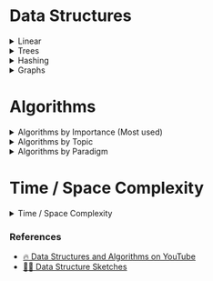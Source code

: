 # Data Structures

<details>
    <summary>Linear</summary> 

Arrays [![](./assets/leetcode-icon.png "Open in LeetCode")](https://leetcode.com/problemset/algorithms/?search=array)
|![](https://geps.dev/progress/80)|![](https://geps.dev/progress/80)|![](https://geps.dev/progress/0)|![](https://geps.dev/progress/0)|![](https://geps.dev/progress/0)|![](https://geps.dev/progress/0)|![](https://geps.dev/progress/0)|![](https://geps.dev/progress/0)|![](https://geps.dev/progress/0)|![](https://geps.dev/progress/0)|![](https://geps.dev/progress/0)|![](https://geps.dev/progress/0)|![](https://geps.dev/progress/0)|![](https://geps.dev/progress/0)|![](https://geps.dev/progress/0)|![](https://geps.dev/progress/0)|![](https://geps.dev/progress/0)|![](https://geps.dev/progress/0)|![](https://geps.dev/progress/0)|
|-|-|-|-|-|-|-|-|-|-|-|-|-|-|-|-|-|-|-|
| 📌 [Array](src/data-structures/array) | 📌 [Dynamic Array](src/data-structures/array) | Bit array | Bit field | Bitboard | Bitmap | Circular buffer | Control table | Image | Dope vector | Gap buffer | Hashed array tree | Lookup table | Matrix | Parallel array | Sorted array | Sparse matrix | Iliffe vector | Variable-length array |

Lists [![](./assets/leetcode-icon.png "Open in LeetCode")](https://leetcode.com/problemset/algorithms/?search=lists)
|![](https://geps.dev/progress/80)|![](https://geps.dev/progress/80)|![](https://geps.dev/progress/0)|![](https://geps.dev/progress/0)|![](https://geps.dev/progress/0)|![](https://geps.dev/progress/0)|![](https://geps.dev/progress/0)|![](https://geps.dev/progress/0)|![](https://geps.dev/progress/0)|![](https://geps.dev/progress/0)|![](https://geps.dev/progress/0)|![](https://geps.dev/progress/0)|![](https://geps.dev/progress/0)|![](https://geps.dev/progress/0)|
|-|-|-|-|-|-|-|-|-|-|-|-|-|-|
| 📌 [Linked List <sup>(Singly linked list)</sup>](src/data-structures/linked-list) | 📌 [Doubly Linked List](src/data-structures/doubly-linked-list) | 📌 Array list | Association list | Self-organizing list | Skip list | Unrolled linked list | VList | Conc-tree list | Xor linked list | Zipper | Doubly connected edge list <sup>also known as half-edge</sup> | Difference list | Free list |

Stack & Queue [![](./assets/leetcode-icon.png "Open in LeetCode")](https://leetcode.com/problemset/algorithms/?search=priority-queue)
|![](https://geps.dev/progress/90)|![](https://geps.dev/progress/90)|![](https://geps.dev/progress/0)|
|-|-|-|
| 📌 [Queue](src/data-structures/queue) | 📌 [Stack](src/data-structures/stack) | 📌 [Priority Queue](src/data-structures/priority-queue) |
</details>

<details>
    <summary>Trees</summary> 

Binary Trees [![](./assets/leetcode-icon.png "Open in LeetCode")](https://leetcode.com/problemset/algorithms/?search=binary-tree) 
|![](https://geps.dev/progress/0)|![](https://geps.dev/progress/0)|![](https://geps.dev/progress/0)|![](https://geps.dev/progress/0)|![](https://geps.dev/progress/0)|![](https://geps.dev/progress/0)|![](https://geps.dev/progress/0)|![](https://geps.dev/progress/0)|![](https://geps.dev/progress/0)|![](https://geps.dev/progress/0)|![](https://geps.dev/progress/0)|![](https://geps.dev/progress/0)|![](https://geps.dev/progress/0)|![](https://geps.dev/progress/0)|![](https://geps.dev/progress/0)|![](https://geps.dev/progress/0)|![](https://geps.dev/progress/0)|![](https://geps.dev/progress/0)|![](https://geps.dev/progress/0)|![](https://geps.dev/progress/0)|![](https://geps.dev/progress/0)|![](https://geps.dev/progress/0)|![](https://geps.dev/progress/0)|![](https://geps.dev/progress/0)|
|-|-|-|-|-|-|-|-|-|-|-|-|-|-|-|-|-|-|-|-|-|-|-|-|
| 📌 [Binary Search Tree](src/data-structures/tree/binary-search-tree) | 📌 [Red-Black Tree](src/data-structures/tree/red-black-tree) | 📌 [AVL Tree](src/data-structures/tree/avl-tree) | 📌 [Splay Tree](src/data-structures/tree/splay-tree) | AA tree | 📌 Binary tree | Cartesian tree | Conc-tree list | Left-child right-sibling binary tree | Order statistic tree | Pagoda | Randomized binary search tree | Rope | Scapegoat tree | Self-balancing binary search tree | Splay tree | T-tree | Tango tree | Threaded binary tree | Top tree | Treap | WAVL tree | Weight-balanced tree | Zip tree |

B-Trees [![](./assets/leetcode-icon.png "Open in LeetCode")](https://leetcode.com/problemset/algorithms/?search=b-tree) 
|![](https://geps.dev/progress/0)|![](https://geps.dev/progress/0)|![](https://geps.dev/progress/0)|![](https://geps.dev/progress/0)|![](https://geps.dev/progress/0)|![](https://geps.dev/progress/0)|![](https://geps.dev/progress/0)|![](https://geps.dev/progress/0)|![](https://geps.dev/progress/0)|
|-|-|-|-|-|-|-|-|-|
| 📌 B-tree | B+ tree | B*-tree | Dancing tree | 2–3 tree | 2–3–4 tree | Queap | Fusion tree | Bx-tree |

Heaps [![](./assets/leetcode-icon.png "Open in LeetCode")](https://leetcode.com/problemset/algorithms/?search=heap) 
|![](https://geps.dev/progress/80)|![](https://geps.dev/progress/80)|![](https://geps.dev/progress/0)|![](https://geps.dev/progress/0)|![](https://geps.dev/progress/0)|![](https://geps.dev/progress/0)|![](https://geps.dev/progress/0)|![](https://geps.dev/progress/0)|![](https://geps.dev/progress/0)|![](https://geps.dev/progress/0)|![](https://geps.dev/progress/0)|![](https://geps.dev/progress/0)|![](https://geps.dev/progress/0)|![](https://geps.dev/progress/0)|![](https://geps.dev/progress/0)|![](https://geps.dev/progress/0)|![](https://geps.dev/progress/0)|![](https://geps.dev/progress/0)|![](https://geps.dev/progress/0)|![](https://geps.dev/progress/0)|
|-|-|-|-|-|-|-|-|-|-|-|-|-|-|-|-|-|-|-|-|
| 📌 [Min Heap](src/data-structures/heap) | 📌 [Max Heap](src/data-structures/heap) | 📌 Heap | Binary heap | B-heap | Weak heap | Binomial heap | Fibonacci heap | AF-heap | Leonardo heap | 2–3 heap | Soft heap | Pairing heap | Leftist heap | Treap | Beap | Skew heap | Ternary heap | D-ary heap | Brodal queue |

Bit-slice trees 
[![](./assets/leetcode-icon.png "Open in LeetCode")](https://leetcode.com/problemset/algorithms/?search=bit-slice-tree) 
|![](https://geps.dev/progress/0)|![](https://geps.dev/progress/0)|![](https://geps.dev/progress/0)|![](https://geps.dev/progress/0)|![](https://geps.dev/progress/0)|![](https://geps.dev/progress/0)|![](https://geps.dev/progress/0)|![](https://geps.dev/progress/0)|![](https://geps.dev/progress/0)|![](https://geps.dev/progress/0)|![](https://geps.dev/progress/0)|![](https://geps.dev/progress/0)|![](https://geps.dev/progress/0)|
|-|-|-|-|-|-|-|-|-|-|-|-|-|
| 📌 [Trie](src/data-structures/trie) | 📌 Radix tree | Suffix tree | Suffix array | Compressed suffix array | FM-index | Generalised suffix tree | Judy array | X-fast trie | Y-fast trie | Merkle tree |

Multi-way trees [![](./assets/leetcode-icon.png "Open in LeetCode")](https://leetcode.com/problemset/algorithms/?search=multi-way-tree) 
|![](https://geps.dev/progress/0)|![](https://geps.dev/progress/0)|![](https://geps.dev/progress/0)|![](https://geps.dev/progress/0)|![](https://geps.dev/progress/0)|![](https://geps.dev/progress/0)|![](https://geps.dev/progress/0)|![](https://geps.dev/progress/0)|![](https://geps.dev/progress/0)|![](https://geps.dev/progress/0)|![](https://geps.dev/progress/0)|![](https://geps.dev/progress/0)|![](https://geps.dev/progress/0)|![](https://geps.dev/progress/0)|![](https://geps.dev/progress/0)|![](https://geps.dev/progress/0)|![](https://geps.dev/progress/0)|
|-|-|-|-|-|-|-|-|-|-|-|-|-|-|-|-|-|
| 📌 [Disjoint Set](src/data-structures/disjoint-set) | 📌 [Fenwick Tree](src/data-structures/tree/fenwick-tree) (Binary Indexed Tree) | Ternary search tree | Ternary tree | K-ary tree | And–or tree | (a,b)-tree | Link/cut tree | SPQR-tree | Spaghetti stack | Disjoint-set data structure (Union-find data structure) | Fusion tree | Enfilade | Exponential tree | Fenwick tree | Van Emde Boas tree | Rose tree |

Space-partitioning trees [![](./assets/leetcode-icon.png "Open in LeetCode")](https://leetcode.com/problemset/algorithms/?search=space-partitioning-tree) 
|![](https://geps.dev/progress/0)|![](https://geps.dev/progress/0)|![](https://geps.dev/progress/0)|![](https://geps.dev/progress/0)|![](https://geps.dev/progress/0)|![](https://geps.dev/progress/0)|![](https://geps.dev/progress/0)|![](https://geps.dev/progress/0)|![](https://geps.dev/progress/0)|![](https://geps.dev/progress/0)|![](https://geps.dev/progress/0)|![](https://geps.dev/progress/0)|![](https://geps.dev/progress/0)|![](https://geps.dev/progress/0)|![](https://geps.dev/progress/0)|![](https://geps.dev/progress/0)|![](https://geps.dev/progress/0)|![](https://geps.dev/progress/0)|![](https://geps.dev/progress/0)|![](https://geps.dev/progress/0)|![](https://geps.dev/progress/0)|![](https://geps.dev/progress/0)|![](https://geps.dev/progress/0)|![](https://geps.dev/progress/0)|![](https://geps.dev/progress/0)|![](https://geps.dev/progress/0)|![](https://geps.dev/progress/0)|![](https://geps.dev/progress/0)|
|-|-|-|-|-|-|-|-|-|-|-|-|-|-|-|-|-|-|-|-|-|-|-|-|-|-|-|-|
| 📌 [Segment Tree](src/data-structures/tree/segment-tree) - with min/max/sum range queries examples | Interval tree | Range tree | Bin | K-d tree | Implicit k-d tree | Min/max k-d tree | Relaxed k-d tree | Adaptive k-d tree | Quadtree | Octree | Linear octree | Z-order | UB-tree | R-tree | R+ tree | R* tree | Hilbert R-tree | X-tree | Metric tree | Cover tree | M-tree | VP-tree | BK-tree | Bounding interval hierarchy | Bounding volume hierarchy | BSP tree | Rapidly exploring random tree |

Application-specific trees [![](./assets/leetcode-icon.png "Open in LeetCode")](https://leetcode.com/problemset/algorithms/?search=space-partitioning-tree) 
|![](https://geps.dev/progress/0)|![](https://geps.dev/progress/0)|![](https://geps.dev/progress/0)|![](https://geps.dev/progress/0)|![](https://geps.dev/progress/0)|![](https://geps.dev/progress/0)|![](https://geps.dev/progress/0)|![](https://geps.dev/progress/0)|![](https://geps.dev/progress/0)|
|-|-|-|-|-|-|-|-|-|
| Abstract syntax tree | Parse tree | Decision tree | Alternating decision tree | Minimax tree | Expectiminimax tree | Finger tree | Expression tree | Log-structured merge-tree |
</details>

<details>
    <summary>Hashing</summary> 

Hash-based structures [![](./assets/leetcode-icon.png "Open in LeetCode")](https://leetcode.com/problemset/algorithms/?search=multi-way-tree) 
|![](https://geps.dev/progress/0)|![](https://geps.dev/progress/0)|![](https://geps.dev/progress/0)|![](https://geps.dev/progress/0)|![](https://geps.dev/progress/0)|![](https://geps.dev/progress/0)|![](https://geps.dev/progress/0)|![](https://geps.dev/progress/0)|![](https://geps.dev/progress/0)|![](https://geps.dev/progress/0)|![](https://geps.dev/progress/0)|![](https://geps.dev/progress/0)|![](https://geps.dev/progress/0)|![](https://geps.dev/progress/0)|![](https://geps.dev/progress/0)|![](https://geps.dev/progress/0)|![](https://geps.dev/progress/0)|
|-|-|-|-|-|-|-|-|-|-|-|-|-|-|-|-|-|
| 📌 [Hash Table](src/data-structures/hash-table) | 📌 [Bloom Filter](src/data-structures/bloom-filter) | Binary fuse filter | Cuckoo filter | Xor filter | Count–min sketch | Distributed hash table | 📌 Double hashing | Dynamic perfect hash table | Hash array mapped trie | Hash list | 📌 Hash tree | Hash trie | Koorde | Prefix hash tree | Rolling hash | MinHash | Quotient filter | Ctrie |
</details>
 
<details>
    <summary>Graphs</summary> 


Graphs [![](./assets/leetcode-icon.png "Open in LeetCode")](https://leetcode.com/problemset/algorithms/?search=graph) 
|![](https://geps.dev/progress/0)|![](https://geps.dev/progress/0)|![](https://geps.dev/progress/0)|![](https://geps.dev/progress/0)|![](https://geps.dev/progress/0)|![](https://geps.dev/progress/0)|![](https://geps.dev/progress/0)|![](https://geps.dev/progress/0)|![](https://geps.dev/progress/0)|![](https://geps.dev/progress/0)|![](https://geps.dev/progress/0)|![](https://geps.dev/progress/0)|![](https://geps.dev/progress/0)|![](https://geps.dev/progress/0)|
|-|-|-|-|-|-|-|-|-|-|-|-|-|-|
| 📌 [Graph](src/data-structures/graph) (both directed and undirected) | Adjacency list | Adjacency matrix | Graph-structured stack | Scene graph | Decision tree | Binary decision diagram | Zero-suppressed decision diagram | And-inverter graph | Directed graph | Directed acyclic graph | Propositional directed acyclic graph | Multigraph | Hypergraph |

</details>

# Algorithms

<details>
  <summary>Algorithms by Importance (Most used)</summary>

  * `B` [Binary Search Algorithm](src/algorithms)
  * `B` [Breadth First Search (BFS) Algorithm](src/algorithms)
  * `B` [Depth First Search (DFS) Algorithm](src/algorithms)
  * `B` [Merge Sort Algorithm](src/algorithms)
  * `B` [Quicksort Algorithm](src/algorithms)
  * `B` [Kruskal’s Algorithm](src/algorithms)
  * `B` [Floyd Warshall Algorithm](src/algorithms)
  * `B` [Dijkstra’s Algorithm](src/algorithms)
  * `B` [Bellman Ford Algorithm](src/algorithms)
  * `B` [Kadane’s Algorithm](src/algorithms)
  * `B` [Lee Algorithm](src/algorithms)
  * `B` [Flood Fill Algorithm](src/algorithms)
  * `B` [Floyd’s Cycle Detection Algorithm](src/algorithms)
  * `B` [Union Find Algorithm](src/algorithms)
  * `B` [Topological Sort Algorithm](src/algorithms)
  * `B` [KMP Algorithm](src/algorithms)
  * `B` [Insertion Sort Algorithm](src/algorithms)
  * `B` [Selection Sort Algorithm](src/algorithms)
  * `B` [Counting Sort Algorithm](src/algorithms)
  * `B` [Heap Sort Algorithm](src/algorithms)
  * `B` [Kahn’s Topological Sort Algorithm](src/algorithms)
  * `B` [Huffman Coding Compression Algorithm](src/algorithms)
  * `B` [Quickselect Algorithm](src/algorithms)
  * `B` [Boyer–Moore Majority Vote Algorithm](src/algorithms)
  * `B` [Euclid’s Algorithm](src/algorithms)
  * `B` [Bubble Sort](src/algorithms/sorting/bubble-sort)
  * `B` [Selection Sort](src/algorithms/sorting/selection-sort)
  * `B` [Insertion Sort](src/algorithms/sorting/insertion-sort)
  * `B` [Heap Sort](src/algorithms/sorting/heap-sort)
  * `B` [Merge Sort](src/algorithms/sorting/merge-sort)
  * `B` [Quicksort](src/algorithms/sorting/quick-sort) - in-place and non-in-place implementations
  * `B` [Shellsort](src/algorithms/sorting/shell-sort)
  * `B` [Counting Sort](src/algorithms/sorting/counting-sort)
  * `B` [Radix Sort](src/algorithms/sorting/radix-sort)
  * `B` [Two Pointers](src/algorithms/sorting/two-pointers)

</details>

<details>
  <summary>Algorithms by Topic</summary>
<details>
  <summary>Math</summary>

  * `B` [Bit Manipulation](src/algorithms/math/bits) - set/get/update/clear bits, multiplication/division by two, make negative etc.
  * `B` [Binary Floating Point](src/algorithms/math/binary-floating-point) - binary representation of the floating-point numbers.
  * `B` [Factorial](src/algorithms/math/factorial)
  * `B` [Fibonacci Number](src/algorithms/math/fibonacci) - classic and closed-form versions
  * `B` [Prime Factors](src/algorithms/math/prime-factors) - finding prime factors and counting them using Hardy-Ramanujan's theorem
  * `B` [Primality Test](src/algorithms/math/primality-test) (trial division method)
  * `B` [Euclidean Algorithm](src/algorithms/math/euclidean-algorithm) - calculate the Greatest Common Divisor (GCD)
  * `B` [Least Common Multiple](src/algorithms/math/least-common-multiple) (LCM)
  * `B` [Sieve of Eratosthenes](src/algorithms/math/sieve-of-eratosthenes) - finding all prime numbers up to any given limit
  * `B` [Is Power of Two](src/algorithms/math/is-power-of-two) - check if the number is power of two (naive and bitwise algorithms)
  * `B` [Pascal's Triangle](src/algorithms/math/pascal-triangle)
  * `B` [Complex Number](src/algorithms/math/complex-number) - complex numbers and basic operations with them
  * `B` [Radian & Degree](src/algorithms/math/radian) - radians to degree and backwards conversion
  * `B` [Fast Powering](src/algorithms/math/fast-powering)
  * `B` [Horner's method](src/algorithms/math/horner-method) - polynomial evaluation
  * `B` [Matrices](src/algorithms/math/matrix) - matrices and basic matrix operations (multiplication, transposition, etc.)
  * `B` [Euclidean Distance](src/algorithms/math/euclidean-distance) - distance between two points/vectors/matrices
  * `A` [Integer Partition](src/algorithms/math/integer-partition)
  * `A` [Square Root](src/algorithms/math/square-root) - Newton's method
  * `A` [Liu Hui π Algorithm](src/algorithms/math/liu-hui) - approximate π calculations based on N-gons
  * `A` [Discrete Fourier Transform](src/algorithms/math/fourier-transform) - decompose a function of time (a signal) into the frequencies that make it up
</details>

<details>
  <summary>Sets</summary>

  * `B` [Cartesian Product](src/algorithms/sets/cartesian-product) - product of multiple sets
  * `B` [Fisher–Yates Shuffle](src/algorithms/sets/fisher-yates) - random permutation of a finite sequence
  * `A` [Power Set](src/algorithms/sets/power-set) - all subsets of a set (bitwise, backtracking, and cascading solutions)
  * `A` [Permutations](src/algorithms/sets/permutations) (with and without repetitions)
  * `A` [Combinations](src/algorithms/sets/combinations) (with and without repetitions)
  * `A` [Longest Common Subsequence](src/algorithms/sets/longest-common-subsequence) (LCS)
  * `A` [Longest Increasing Subsequence](src/algorithms/sets/longest-increasing-subsequence)
  * `A` [Shortest Common Supersequence](src/algorithms/sets/shortest-common-supersequence) (SCS)
  * `A` [Knapsack Problem](src/algorithms/sets/knapsack-problem) - "0/1" and "Unbound" ones
  * `A` [Maximum Subarray](src/algorithms/sets/maximum-subarray) - "Brute Force" and "Dynamic Programming" (Kadane's) versions
  * `A` [Combination Sum](src/algorithms/sets/combination-sum) - find all combinations that form specific sum
</details>

<details>
  <summary>Strings</summary>

  * `B` [Hamming Distance](src/algorithms/string/hamming-distance) - number of positions at which the symbols are different
  * `B` [Palindrome](src/algorithms/string/palindrome) - check if the string is the same in reverse
  * `A` [Levenshtein Distance](src/algorithms/string/levenshtein-distance) - minimum edit distance between two sequences
  * `A` [Knuth–Morris–Pratt Algorithm](src/algorithms/string/knuth-morris-pratt) (KMP Algorithm) - substring search (pattern matching)
  * `A` [Z Algorithm](src/algorithms/string/z-algorithm) - substring search (pattern matching)
  * `A` [Rabin Karp Algorithm](src/algorithms/string/rabin-karp) - substring search
  * `A` [Longest Common Substring](src/algorithms/string/longest-common-substring)
  * `A` [Regular Expression Matching](src/algorithms/string/regular-expression-matching)
</details>

<details>
  <summary>Searches</summary>

  * `B` [Linear Search](src/algorithms/search/linear-search)
  * `B` [Jump Search](src/algorithms/search/jump-search) (or Block Search) - search in sorted array
  * `B` [Binary Search](src/algorithms/search/binary-search) - search in sorted array
  * `B` [Interpolation Search](src/algorithms/search/interpolation-search) - search in uniformly distributed sorted array
</details>

<details>
  <summary>Sorting</summary>

  * `B` [Bubble Sort](src/algorithms/sorting/bubble-sort)
  * `B` [Selection Sort](src/algorithms/sorting/selection-sort)
  * `B` [Insertion Sort](src/algorithms/sorting/insertion-sort)
  * `B` [Heap Sort](src/algorithms/sorting/heap-sort)
  * `B` [Merge Sort](src/algorithms/sorting/merge-sort)
  * `B` [Quicksort](src/algorithms/sorting/quick-sort) - in-place and non-in-place implementations
  * `B` [Shellsort](src/algorithms/sorting/shell-sort)
  * `B` [Counting Sort](src/algorithms/sorting/counting-sort)
  * `B` [Radix Sort](src/algorithms/sorting/radix-sort)
</details>

<details>
  <summary>Linked Lists</summary>

  * `B` [Straight Traversal](src/algorithms/linked-list/traversal)
  * `B` [Reverse Traversal](src/algorithms/linked-list/reverse-traversal)
</details>

<details>
  <summary>Trees</summary>

  * `B` [Depth-First Search](src/algorithms/tree/depth-first-search) (DFS)
  * `B` [Breadth-First Search](src/algorithms/tree/breadth-first-search) (BFS)
</details>

<details>
  <summary>Graphs</summary>

  * `B` [Depth-First Search](src/algorithms/graph/depth-first-search) (DFS)
  * `B` [Breadth-First Search](src/algorithms/graph/breadth-first-search) (BFS)
  * `B` [Kruskal’s Algorithm](src/algorithms/graph/kruskal) - finding Minimum Spanning Tree (MST) for weighted undirected graph
  * `A` [Dijkstra Algorithm](src/algorithms/graph/dijkstra) - finding the shortest paths to all graph vertices from single vertex
  * `A` [Bellman-Ford Algorithm](src/algorithms/graph/bellman-ford) - finding the shortest paths to all graph vertices from single vertex
  * `A` [Floyd-Warshall Algorithm](src/algorithms/graph/floyd-warshall) - find the shortest paths between all pairs of vertices
  * `A` [Detect Cycle](src/algorithms/graph/detect-cycle) - for both directed and undirected graphs (DFS and Disjoint Set based versions)
  * `A` [Prim’s Algorithm](src/algorithms/graph/prim) - finding Minimum Spanning Tree (MST) for weighted undirected graph
  * `A` [Topological Sorting](src/algorithms/graph/topological-sorting) - DFS method
  * `A` [Articulation Points](src/algorithms/graph/articulation-points) - Tarjan's algorithm (DFS based)
  * `A` [Bridges](src/algorithms/graph/bridges) - DFS based algorithm
  * `A` [Eulerian Path and Eulerian Circuit](src/algorithms/graph/eulerian-path) - Fleury's algorithm - Visit every edge exactly once
  * `A` [Hamiltonian Cycle](src/algorithms/graph/hamiltonian-cycle) - Visit every vertex exactly once
  * `A` [Strongly Connected Components](src/algorithms/graph/strongly-connected-components) - Kosaraju's algorithm
  * `A` [Travelling Salesman Problem](src/algorithms/graph/travelling-salesman) - shortest possible route that visits each city and returns to the origin city
</details>

<details>
  <summary>Cryptography</summary>

  * `B` [Polynomial Hash](src/algorithms/cryptography/polynomial-hash) - rolling hash function based on polynomial
  * `B` [Rail Fence Cipher](src/algorithms/cryptography/rail-fence-cipher) - a transposition cipher algorithm for encoding messages
  * `B` [Caesar Cipher](src/algorithms/cryptography/caesar-cipher) - simple substitution cipher
  * `B` [Hill Cipher](src/algorithms/cryptography/hill-cipher) - substitution cipher based on linear algebra
</details>

<details>
  <summary>Machine Learning</summary>

  * `B` [NanoNeuron](https://github.com/trekhleb/nano-neuron) - 7 simple JS functions that illustrate how machines can actually learn (forward/backward propagation)
  * `B` [k-NN](src/algorithms/ml/knn) - k-nearest neighbors classification algorithm
  * `B` [k-Means](src/algorithms/ml/k-means) - k-Means clustering algorithm
</details>

<details>
  <summary>Image Processing</summary>

  * `B` [Seam Carving](src/algorithms/image-processing/seam-carving) - content-aware image resizing algorithm
</details>

<details>
  <summary>Statistics</summary>

  * `B` [Weighted Random](src/algorithms/statistics/weighted-random) - select the random item from the list based on items' weights
</details>

<details>
  <summary>Evolutionary algorithms</summary>

  * `A` [Genetic algorithm](https://github.com/trekhleb/self-parking-car-evolution) - example of how the genetic algorithm may be applied for training the self-parking cars
</details>

<details>
  <summary>Uncategorized</summary>

  * `B` [Tower of Hanoi](src/algorithms/uncategorized/hanoi-tower)
  * `B` [Square Matrix Rotation](src/algorithms/uncategorized/square-matrix-rotation) - in-place algorithm
  * `B` [Jump Game](src/algorithms/uncategorized/jump-game) - backtracking, dynamic programming (top-down + bottom-up) and greedy examples
  * `B` [Unique Paths](src/algorithms/uncategorized/unique-paths) - backtracking, dynamic programming and Pascal's Triangle based examples
  * `B` [Rain Terraces](src/algorithms/uncategorized/rain-terraces) - trapping rain water problem (dynamic programming and brute force versions)
  * `B` [Recursive Staircase](src/algorithms/uncategorized/recursive-staircase) - count the number of ways to reach to the top (4 solutions)
  * `B` [Best Time To Buy Sell Stocks](src/algorithms/uncategorized/best-time-to-buy-sell-stocks) - divide and conquer and one-pass examples
  * `A` [N-Queens Problem](src/algorithms/uncategorized/n-queens)
  * `A` [Knight's Tour](src/algorithms/uncategorized/knight-tour)
</details>
</details>

<details>
  <summary>Algorithms by Paradigm</summary>

An algorithmic paradigm is a generic method or approach which underlies the design of a class
of algorithms. It is an abstraction higher than the notion of an algorithm, just as an
algorithm is an abstraction higher than a computer program.

<details>
  <summary>Brute Force</summary>

look at all the possibilities and selects the best solution
  * `B` [Linear Search](src/algorithms/search/linear-search)
  * `B` [Rain Terraces](src/algorithms/uncategorized/rain-terraces) - trapping rain water problem
  * `B` [Recursive Staircase](src/algorithms/uncategorized/recursive-staircase) - count the number of ways to reach to the top
  * `A` [Maximum Subarray](src/algorithms/sets/maximum-subarray)
  * `A` [Travelling Salesman Problem](src/algorithms/graph/travelling-salesman) - shortest possible route that visits each city and returns to the origin city
  * `A` [Discrete Fourier Transform](src/algorithms/math/fourier-transform) - decompose a function of time (a signal) into the frequencies that make it up
</details>

<details>
  <summary>Greedy</summary>

choose the best option at the current time, without any consideration for the future
  * `B` [Jump Game](src/algorithms/uncategorized/jump-game)
  * `A` [Unbound Knapsack Problem](src/algorithms/sets/knapsack-problem)
  * `A` [Dijkstra Algorithm](src/algorithms/graph/dijkstra) - finding the shortest path to all graph vertices
  * `A` [Prim’s Algorithm](src/algorithms/graph/prim) - finding Minimum Spanning Tree (MST) for weighted undirected graph
  * `A` [Kruskal’s Algorithm](src/algorithms/graph/kruskal) - finding Minimum Spanning Tree (MST) for weighted undirected graph
</details>

<details>
  <summary>Divide and Conquer</summary>

divide the problem into smaller parts and then solve those parts
  * `B` [Binary Search](src/algorithms/search/binary-search)
  * `B` [Tower of Hanoi](src/algorithms/uncategorized/hanoi-tower)
  * `B` [Pascal's Triangle](src/algorithms/math/pascal-triangle)
  * `B` [Euclidean Algorithm](src/algorithms/math/euclidean-algorithm) - calculate the Greatest Common Divisor (GCD)
  * `B` [Merge Sort](src/algorithms/sorting/merge-sort)
  * `B` [Quicksort](src/algorithms/sorting/quick-sort)
  * `B` [Tree Depth-First Search](src/algorithms/tree/depth-first-search) (DFS)
  * `B` [Graph Depth-First Search](src/algorithms/graph/depth-first-search) (DFS)
  * `B` [Matrices](src/algorithms/math/matrix) - generating and traversing the matrices of different shapes
  * `B` [Jump Game](src/algorithms/uncategorized/jump-game)
  * `B` [Fast Powering](src/algorithms/math/fast-powering)
  * `B` [Best Time To Buy Sell Stocks](src/algorithms/uncategorized/best-time-to-buy-sell-stocks) - divide and conquer and one-pass examples
  * `A` [Permutations](src/algorithms/sets/permutations) (with and without repetitions)
  * `A` [Combinations](src/algorithms/sets/combinations) (with and without repetitions)
  * `A` [Maximum Subarray](src/algorithms/sets/maximum-subarray)
</details>

<details>
  <summary>Dynamic Programming</summary>

build up a solution using previously found sub-solutions
  * `B` [Fibonacci Number](src/algorithms/math/fibonacci)
  * `B` [Jump Game](src/algorithms/uncategorized/jump-game)
  * `B` [Unique Paths](src/algorithms/uncategorized/unique-paths)
  * `B` [Rain Terraces](src/algorithms/uncategorized/rain-terraces) - trapping rain water problem
  * `B` [Recursive Staircase](src/algorithms/uncategorized/recursive-staircase) - count the number of ways to reach to the top
  * `B` [Seam Carving](src/algorithms/image-processing/seam-carving) - content-aware image resizing algorithm
  * `A` [Levenshtein Distance](src/algorithms/string/levenshtein-distance) - minimum edit distance between two sequences
  * `A` [Longest Common Subsequence](src/algorithms/sets/longest-common-subsequence) (LCS)
  * `A` [Longest Common Substring](src/algorithms/string/longest-common-substring)
  * `A` [Longest Increasing Subsequence](src/algorithms/sets/longest-increasing-subsequence)
  * `A` [Shortest Common Supersequence](src/algorithms/sets/shortest-common-supersequence)
  * `A` [0/1 Knapsack Problem](src/algorithms/sets/knapsack-problem)
  * `A` [Integer Partition](src/algorithms/math/integer-partition)
  * `A` [Maximum Subarray](src/algorithms/sets/maximum-subarray)
  * `A` [Bellman-Ford Algorithm](src/algorithms/graph/bellman-ford) - finding the shortest path to all graph vertices
  * `A` [Floyd-Warshall Algorithm](src/algorithms/graph/floyd-warshall) - find the shortest paths between all pairs of vertices
  * `A` [Regular Expression Matching](src/algorithms/string/regular-expression-matching)
</details>

<details>
  <summary>Backtracking</summary>

similarly to brute force, try to generate all possible solutions, but each time you generate next solution you test if it satisfies all conditions, and only then continue generating subsequent solutions. Otherwise, backtrack, and go on a
different path of finding a solution. Normally the DFS traversal of state-space is being used.
  * `B` [Jump Game](src/algorithms/uncategorized/jump-game)
  * `B` [Unique Paths](src/algorithms/uncategorized/unique-paths)
  * `B` [Power Set](src/algorithms/sets/power-set) - all subsets of a set
  * `A` [Hamiltonian Cycle](src/algorithms/graph/hamiltonian-cycle) - Visit every vertex exactly once
  * `A` [N-Queens Problem](src/algorithms/uncategorized/n-queens)
  * `A` [Knight's Tour](src/algorithms/uncategorized/knight-tour)
  * `A` [Combination Sum](src/algorithms/sets/combination-sum) - find all combinations that form specific sum
</details>

<details>
  <summary>Branch & Bound</summary>

  remember the lowest-cost solution found at each stage of the backtracking search, and use the cost of the lowest-cost solution found so far as a lower bound on the cost of
a least-cost solution to the problem, in order to discard partial solutions with costs larger than the
lowest-cost solution found so far. Normally BFS traversal in combination with DFS traversal of state-space
tree is being used.
</details>
</details>

# Time / Space Complexity
<details>
    <summary>Time / Space Complexity</summary>

### Big O Notation

*Big O notation* is used to classify algorithms according to how their running time or space requirements grow as the input size grows.
On the chart below you may find most common orders of growth of algorithms specified in Big O notation.

![Big O graphs](./assets/big-o-graph.png)

Source: [Big O Cheat Sheet](http://bigocheatsheet.com/).

Below is the list of some of the most used Big O notations and their performance comparisons against different sizes of the input data.

| Big O Notation | Type        | Computations for 10 elements | Computations for 100 elements | Computations for 1000 elements  |
| -------------- | ----------- | ---------------------------- | ----------------------------- | ------------------------------- |
| **O(1)**       | Constant    | 1                            | 1                             | 1                               |
| **O(log N)**   | Logarithmic | 3                            | 6                             | 9                               |
| **O(N)**       | Linear      | 10                           | 100                           | 1000                            |
| **O(N log N)** | n log(n)    | 30                           | 600                           | 9000                            |
| **O(N^2)**     | Quadratic   | 100                          | 10000                         | 1000000                         |
| **O(2^N)**     | Exponential | 1024                         | 1.26e+29                      | 1.07e+301                       |
| **O(N!)**      | Factorial   | 3628800                      | 9.3e+157                      | 4.02e+2567                      |

### Data Structure Operations Complexity

| Data Structure          | Access    | Search    | Insertion | Deletion  | Comments  |
| ----------------------- | :-------: | :-------: | :-------: | :-------: | :-------- |
| **Array**               | 1         | n         | n         | n         |           |
| **Stack**               | n         | n         | 1         | 1         |           |
| **Queue**               | n         | n         | 1         | 1         |           |
| **Linked List**         | n         | n         | 1         | n         |           |
| **Hash Table**          | -         | n         | n         | n         | In case of perfect hash function costs would be O(1) |
| **Binary Search Tree**  | n         | n         | n         | n         | In case of balanced tree costs would be O(log(n)) |
| **B-Tree**              | log(n)    | log(n)    | log(n)    | log(n)    |           |
| **Red-Black Tree**      | log(n)    | log(n)    | log(n)    | log(n)    |           |
| **AVL Tree**            | log(n)    | log(n)    | log(n)    | log(n)    |           |
| **Bloom Filter**        | -         | 1         | 1         | -         | False positives are possible while searching |

### Array Sorting Algorithms Complexity

| Name                  | Best            | Average             | Worst               | Memory    | Stable    | Comments  |
| --------------------- | :-------------: | :-----------------: | :-----------------: | :-------: | :-------: | :-------- |
| **Bubble sort**       | n               | n<sup>2</sup>       | n<sup>2</sup>       | 1         | Yes       |           |
| **Insertion sort**    | n               | n<sup>2</sup>       | n<sup>2</sup>       | 1         | Yes       |           |
| **Selection sort**    | n<sup>2</sup>   | n<sup>2</sup>       | n<sup>2</sup>       | 1         | No        |           |
| **Heap sort**         | n&nbsp;log(n)   | n&nbsp;log(n)       | n&nbsp;log(n)       | 1         | No        |           |
| **Merge sort**        | n&nbsp;log(n)   | n&nbsp;log(n)       | n&nbsp;log(n)       | n         | Yes       |           |
| **Quick sort**        | n&nbsp;log(n)   | n&nbsp;log(n)       | n<sup>2</sup>       | log(n)    | No        | Quicksort is usually done in-place with O(log(n)) stack space |
| **Shell sort**        | n&nbsp;log(n)   | depends on gap sequence   | n&nbsp;(log(n))<sup>2</sup>  | 1         | No         |           |
| **Counting sort**     | n + r           | n + r               | n + r               | n + r     | Yes       | r - biggest number in array |
| **Radix sort**        | n * k           | n * k               | n * k               | n + k     | Yes       | k - length of longest key |    
</details>

### References

- [🔥 Data Structures and Algorithms on YouTube](https://www.youtube.com/playlist?list=PLLXdhg_r2hKA7DPDsunoDZ-Z769jWn4R8)
- [✍🏻 Data Structure Sketches](https://okso.app/showcase/data-structures)
